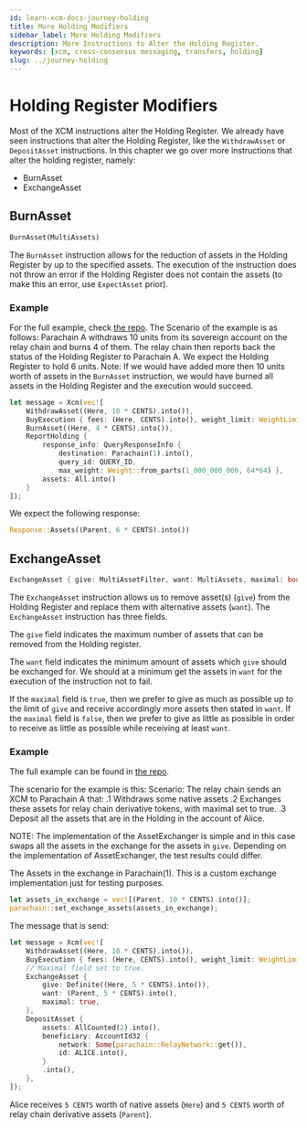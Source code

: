 ```yaml
---
id: learn-xcm-docs-journey-holding
title: More Holding Modifiers
sidebar_label: More Holding Modifiers
description: More Instructions to Alter the Holding Register.
keywords: [xcm, cross-consensus messaging, transfers, holding]
slug: ../journey-holding
---
```


# Holding Register Modifiers

Most of the XCM instructions alter the Holding Register. We already have seen instructions that
alter the Holding Register, like the `WithdrawAsset` or `DepositAsset` instructions. In this chapter
we go over more instructions that alter the holding register, namely:

- BurnAsset
- ExchangeAsset

## BurnAsset

```rust
BurnAsset(MultiAssets)
```

The `BurnAsset` instruction allows for the reduction of assets in the Holding Register by up to the
specified assets. The execution of the instruction does not throw an error if the Holding Register
does not contain the assets (to make this an error, use `ExpectAsset` prior).

### Example

For the full example, check [the repo](https://github.com/paritytech/xcm-docs/tree/main/examples).
The Scenario of the example is as follows: Parachain A withdraws 10 units from its sovereign account
on the relay chain and burns 4 of them. The relay chain then reports back the status of the Holding
Register to Parachain A. We expect the Holding Register to hold 6 units. Note: If we would have
added more then 10 units worth of assets in the `BurnAsset` instruction, we would have burned all
assets in the Holding Register and the execution would succeed.

```rust
let message = Xcm(vec![
    WithdrawAsset((Here, 10 * CENTS).into()),
    BuyExecution { fees: (Here, CENTS).into(), weight_limit: WeightLimit::Unlimited },
    BurnAsset((Here, 4 * CENTS).into()),
    ReportHolding {
        response_info: QueryResponseInfo {
            destination: Parachain(1).into(),
            query_id: QUERY_ID,
            max_weight: Weight::from_parts(1_000_000_000, 64*64) },
        assets: All.into()
    }
]);
```

We expect the following response:

```rust
Response::Assets((Parent, 6 * CENTS).into())
```

## ExchangeAsset

```rust
ExchangeAsset { give: MultiAssetFilter, want: MultiAssets, maximal: bool }
```

The `ExchangeAsset` instruction allows us to remove asset(s) (`give`) from the Holding Register and
replace them with alternative assets (`want`). The `ExchangeAsset` instruction has three fields.

The `give` field indicates the maximum number of assets that can be removed from the Holding
register.

The `want` field indicates the minimum amount of assets which `give` should be exchanged for. We
should at a minimum get the assets in `want` for the execution of the instruction not to fail.

If the `maximal` field is `true`, then we prefer to give as much as possible up to the limit of
`give` and receive accordingly more assets then stated in `want`. If the `maximal` field is `false`,
then we prefer to give as little as possible in order to receive as little as possible while
receiving at least `want`.

### Example

The full example can be found in
[the repo](https://github.com/paritytech/xcm-docs/tree/main/examples).

The scenario for the example is this: Scenario: The relay chain sends an XCM to Parachain A that: .1
Withdraws some native assets .2 Exchanges these assets for relay chain derivative tokens, with
maximal set to true. .3 Deposit all the assets that are in the Holding in the account of Alice.

NOTE: The implementation of the AssetExchanger is simple and in this case swaps all the assets in
the exchange for the assets in `give`. Depending on the implementation of AssetExchanger, the test
results could differ.

The Assets in the exchange in Parachain(1). This is a custom exchange implementation just for
testing purposes.

```rust
let assets_in_exchange = vec![(Parent, 10 * CENTS).into()];
parachain::set_exchange_assets(assets_in_exchange);
```

The message that is send:

```rust
let message = Xcm(vec![
    WithdrawAsset((Here, 10 * CENTS).into()),
    BuyExecution { fees: (Here, CENTS).into(), weight_limit: WeightLimit::Unlimited },
    // Maximal field set to true.
    ExchangeAsset {
        give: Definite((Here, 5 * CENTS).into()),
        want: (Parent, 5 * CENTS).into(),
        maximal: true,
    },
    DepositAsset {
        assets: AllCounted(2).into(),
        beneficiary: AccountId32 {
            network: Some(parachain::RelayNetwork::get()),
            id: ALICE.into(),
        }
        .into(),
    },
]);
```

Alice receives `5 CENTS` worth of native assets (`Here`) and `5 CENTS` worth of relay chain
derivative assets (`Parent`).
